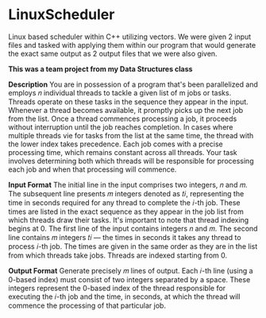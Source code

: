 # LinuxScheduler
Linux based scheduler within C++ utilizing vectors. We were given 2 input files and tasked with applying them within our program that would generate the exact same output as 2 output files that we were also given.

**This was a team project from my Data Structures class**


**Description**
You are in possession of a program that's been parallelized and employs 𝑛 individual
threads to tackle a given list of m jobs or tasks. Threads operate on these tasks in
the sequence they appear in the input. Whenever a thread becomes available, it promptly
picks up the next job from the list. Once a thread commences processing a job, it
proceeds without interruption until the job reaches completion. In cases where multiple
threads vie for tasks from the list at the same time, the thread with the lower index
takes precedence. Each job comes with a precise processing time, which remains constant
across all threads. Your task involves determining both which threads will be
responsible for processing each job and when that processing will commence.

**Input Format**
The initial line in the input comprises two integers, 𝑛 and 𝑚. The subsequent line presents 𝑚 integers
denoted as 𝑡𝑖, representing the time in seconds required for any thread to complete
the 𝑖-th job. These times are listed in the exact sequence as they appear in the job
list from which threads draw their tasks. It's important to note that thread indexing
begins at 0.
The first line of the input contains integers 𝑛 and 𝑚.
The second line contains 𝑚 integers 𝑡𝑖 — the times in seconds it
takes any thread to process 𝑖-th job. 
The times are given in the same
order as they are in the list from which threads take jobs.
Threads are indexed starting from 0.

**Output Format**
Generate precisely 𝑚 lines of output. Each 𝑖-th line (using a 0-based index) must
consist of two integers separated by a space. These integers represent the 0-based
index of the thread responsible for executing the 𝑖-th job and the time, in seconds,
at which the thread will commence the processing of that particular job.
